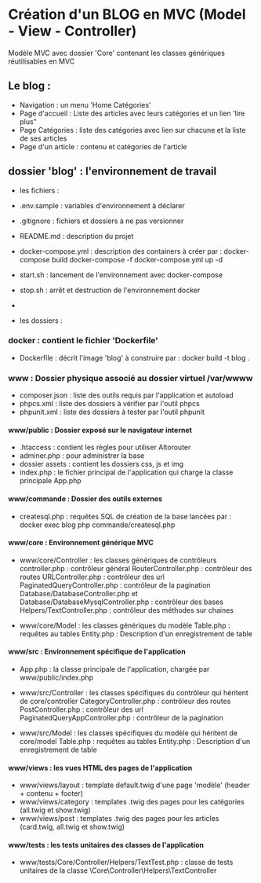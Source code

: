 # Création d'un BLOG en MVC (Model - View - Controller)

Modèle MVC avec dossier 'Core' contenant les classes génériques réutilisables en MVC

## Le blog :
- Navigation : un menu 'Home Catégories'
- Page d'accueil : Liste des articles avec leurs catégories et un lien 'lire plus"
- Page Catégories : liste des catégories avec lien sur chacune et la liste de ses articles
- Page d'un article : contenu et catégories de l'article

## dossier 'blog' : l'environnement de travail

- les fichiers :

- .env.sample : variables d'environnement à déclarer
- .gitignore : fichiers et dossiers à ne pas versionner
- README.md : description du projet
- docker-compose.yml : description des containers à créer par :
    docker-compose build
    docker-compose -f docker-compose.yml up -d
- start.sh : lancement de l'environnement avec docker-compose
- stop.sh : arrêt et destruction de l'environnement docker

- 
- les dossiers :

### docker : contient le fichier 'Dockerfile' 
- Dockerfile : décrit l'image 'blog' à construire par :
    docker build -t blog .

### www : Dossier physique associé au dossier virtuel /var/wwww

- composer.json : liste des outils requis par l'application et autoload
- phpcs.xml : liste des dossiers à vérifier par l'outil phpcs
- phpunit.xml : liste des dossiers à tester par l'outil phpunit

#### www/public : Dossier exposé sur le navigateur internet                                                                          
- .htaccess : contient les règles pour utiliser Altorouter
- adminer.php : pour administrer la base
- dossier assets : contient les dossiers css, js et img 
- index.php : le fichier principal de l'application qui charge la classe principale App.php

#### www/commande : Dossier des outils externes

- createsql.php : requêtes SQL de création de la base lancées par :
docker exec blog php commande/createsql.php

#### www/core : Environnement générique MVC

- www/core/Controller : les classes génériques de contrôleurs 
    controller.php : contrôleur général
    RouterController.php : contrôleur des routes
    URLController.php : contrôleur des url
    PaginatedQueryController.php : contrôleur de la pagination
    Database/DatabaseController.php et Database/DatabaseMysqlController.php : contrôleur des bases
    Helpers/TextController.php : contrôleur des méthodes sur chaines

- www/core/Model : les classes génériques du modèle 
    Table.php : requêtes au tables
    Entity.php : Description d'un enregistrement de table

#### www/src : Environnement spécifique de l'application

- App.php : la classe principale de l'application, chargée par www/public/index.php

- www/src/Controller : les classes spécifiques du contrôleur qui héritent de core/controller
    CategoryController.php : contrôleur des routes
    PostController.php : contrôleur des url
    PaginatedQueryAppController.php : contrôleur de la pagination

- www/src/Model : les classes spécifiques du modèle qui héritent de core/model
    Table.php : requêtes au tables
    Entity.php : Description d'un enregistrement de table

#### www/views : les vues HTML des pages de l'application 

- www/views/layout : template default.twig d'une page 'modèle' (header + contenu + footer)
- www/views/category : templates .twig des pages pour les catégories (all.twig et show.twig)
- www/views/post : templates .twig des pages pour les articles (card.twig, all.twig et show.twig)

#### www/tests : les tests unitaires des classes de l'application 

- www/tests/Core/Controller/Helpers/TextTest.php : classe de tests unitaires de la classe \Core\Controller\Helpers\TextController
